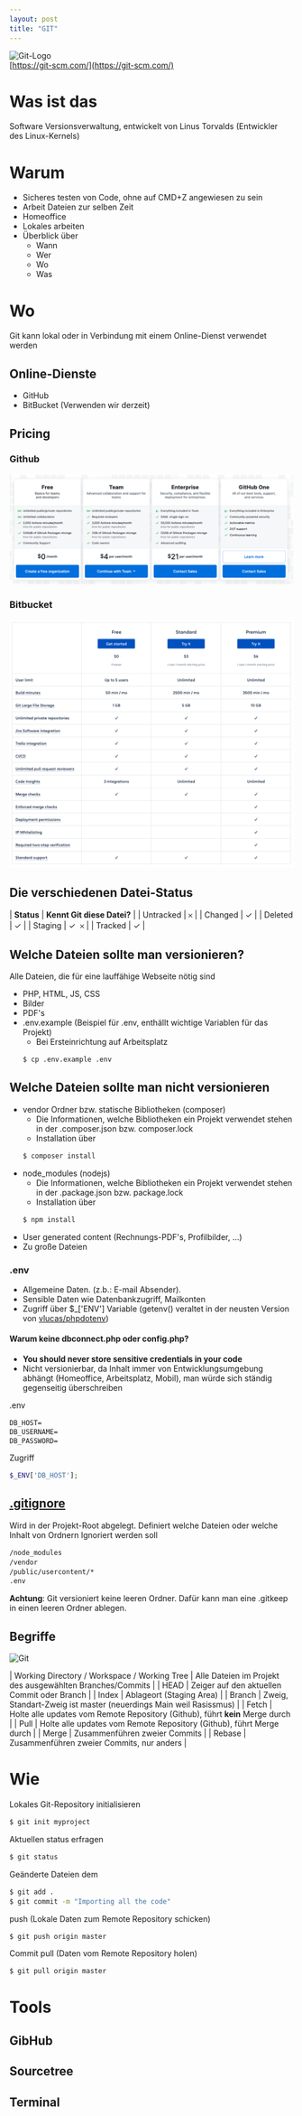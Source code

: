 ```yaml
---
layout: post
title: "GIT"
---
```


![Git-Logo](https://upload.wikimedia.org/wikipedia/commons/thumb/e/e0/Git-logo.svg/150px-Git-logo.svg.png)  
[https://git-scm.com/](https://git-scm.com/)
# Was ist das
Software Versionsverwaltung, entwickelt von Linus Torvalds (Entwickler des Linux-Kernels)  


# Warum

- Sicheres testen von Code, ohne auf CMD+Z angewiesen zu sein
- Arbeit Dateien zur selben Zeit
- Homeoffice
- Lokales arbeiten
- Überblick über
    - Wann  
    - Wer  
    - Wo   
    - Was   


# Wo
Git kann lokal oder in Verbindung mit einem Online-Dienst verwendet werden

## Online-Dienste
- GitHub
- BitBucket (Verwenden wir derzeit)

## Pricing
### Github
![Wie](/assets/github_pricing.png)
### Bitbucket
![Wie](/assets/bitbucket_pricing.png)

## Die verschiedenen Datei-Status

| **Status** | **Kennt Git diese Datei?** |
| Untracked | 𐄂 | 
| Changed | ✓ | 
| Deleted | ✓ | 
| Staging | ✓  𐄂 | 
| Tracked | ✓ | 

## Welche Dateien sollte man versionieren?
Alle Dateien, die für eine lauffähige Webseite nötig sind
- PHP, HTML, JS, CSS
- Bilder
- PDF's
- .env.example (Beispiel für .env, enthällt wichtige Variablen für das Projekt)
    - Bei Ersteinrichtung auf Arbeitsplatz
    ```bash
    $ cp .env.example .env
    ```

## Welche Dateien sollte man **nicht** versionieren
- vendor Ordner bzw. statische Bibliotheken (composer) 
    - Die Informationen, welche Bibliotheken ein Projekt verwendet stehen in der .composer.json bzw. composer.lock
    - Installation über 
    ```bash
    $ composer install
    ```
- node_modules (nodejs)
    - Die Informationen, welche Bibliotheken ein Projekt verwendet stehen in der .package.json bzw. package.lock
    - Installation über
    ```bash
    $ npm install
    ```
- User generated content (Rechnungs-PDF's, Profilbilder, ...)
- Zu große Dateien

### .env
- Allgemeine Daten. (z.b.: E-mail Absender).  
- Sensible Daten wie Datenbankzugriff, Mailkonten  
- Zugriff über $_['ENV'] Variable (getenv() veraltet in der neusten Version von [vlucas/phpdotenv](https://github.com/vlucas/phpdotenv))

#### Warum keine dbconnect.php oder config.php?  
- **You should never store sensitive credentials in your code**
- Nicht versionierbar, da Inhalt immer von Entwicklungsumgebung abhängt (Homeoffice, Arbeitsplatz, Mobil), man würde sich ständig gegenseitig überschreiben

.env
```env
DB_HOST=
DB_USERNAME=
DB_PASSWORD=
```
Zugriff
```php
$_ENV['DB_HOST'];
```

## [.gitignore](https://git-scm.com/docs/gitignore)
Wird in der Projekt-Root abgelegt. Definiert welche Dateien oder welche Inhalt von Ordnern Ignoriert werden soll
```bash
/node_modules
/vendor
/public/usercontent/*
.env
```
**Achtung**: Git versioniert keine leeren Ordner. Dafür kann man eine .gitkeep in einen leeren Ordner ablegen.

## Begriffe

![Git](https://i.stack.imgur.com/cZkcV.jpg)

| Working Directory / Workspace / Working Tree | Alle Dateien im Projekt des ausgewählten Branches/Commits |
| HEAD | Zeiger auf den aktuellen Commit oder Branch |
| Index | Ablageort (Staging Area) |
| Branch | Zweig, Standart-Zweig ist master (neuerdings Main weil Rasissmus) |
| Fetch | Holte alle updates vom Remote Repository (Github), führt **kein** Merge durch |
| Pull | Holte alle updates vom Remote Repository (Github), führt Merge durch | 
| Merge | Zusammenführen zweier Commits |
| Rebase | Zusammenführen zweier Commits, nur anders |

# Wie

Lokales Git-Repository initialisieren
```bash
$ git init myproject
```
Aktuellen status erfragen
```bash
$ git status
```
Geänderte Dateien dem
```bash
$ git add .
$ git commit -m "Importing all the code"
```
push (Lokale Daten zum Remote Repository schicken)
```bash
$ git push origin master
```

Commit pull (Daten vom Remote Repository holen)
```bash
$ git pull origin master
```



# Tools
## GibHub
## Sourcetree
## Terminal


